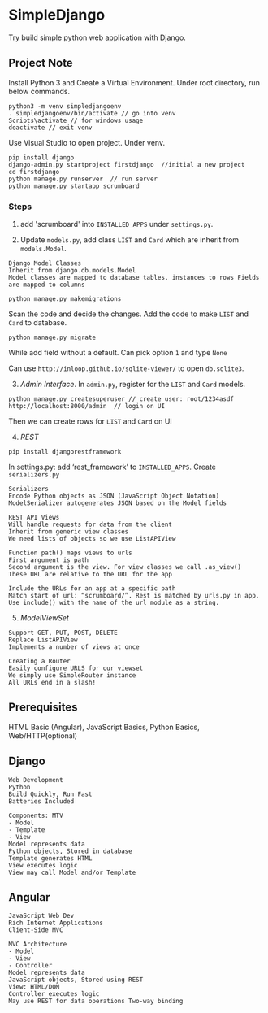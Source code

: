 # SimpleDjango
Try build simple python web application with Django.

## Project Note
Install Python 3 and Create a Virtual Environment. Under root directory, run below commands.
```
python3 -m venv simpledjangoenv
. simpledjangoenv/bin/activate // go into venv
Scripts\activate // for windows usage
deactivate // exit venv
```
Use Visual Studio to open project. Under venv. 
```
pip install django
django-admin.py startproject firstdjango  //initial a new project
cd firstdjango
python manage.py runserver  // run server
python manage.py startapp scrumboard
```

### Steps
1. add 'scrumboard' into `INSTALLED_APPS` under `settings.py`.

2. Update `models.py`, add class `LIST` and `Card` which are inherit from `models.Model`.
```
Django Model Classes
Inherit from django.db.models.Model
Model classes are mapped to database tables, instances to rows Fields are mapped to columns
```
```
python manage.py makemigrations
```
Scan the code and decide the changes. Add the code to make `LIST` and `Card`  to database.
```
python manage.py migrate
```
While add field without a default. Can pick option `1` and type `None`

Can use `http://inloop.github.io/sqlite-viewer/` to open `db.sqlite3`.

3. *Admin Interface*. In `admin.py`, register for the `LIST` and `Card` models.
```
python manage.py createsuperuser // create user: root/1234asdf
http://localhost:8000/admin  // login on UI
```
Then we can create rows for `LIST` and `Card` on UI

4. *REST*
```
pip install djangorestframework
```
In settings.py: add ‘rest_framework’ to `INSTALLED_APPS`. Create `serializers.py`
```
Serializers
Encode Python objects as JSON (JavaScript Object Notation) 
ModelSerializer autogenerates JSON based on the Model fields

REST API Views
Will handle requests for data from the client 
Inherit from generic view classes
We need lists of objects so we use ListAPIView
```

```
Function path() maps views to urls
First argument is path
Second argument is the view. For view classes we call .as_view() 
These URL are relative to the URL for the app

Include the URLs for an app at a specific path
Match start of url: “scrumboard/”. Rest is matched by urls.py in app. 
Use include() with the name of the url module as a string.
```

5. *ModelViewSet*
```
Support GET, PUT, POST, DELETE 
Replace ListAPIView
Implements a number of views at once

Creating a Router
Easily configure URLS for our viewset 
We simply use SimpleRouter instance 
All URLs end in a slash!
```

## Prerequisites
HTML Basic (Angular), JavaScript Basics, Python Basics, Web/HTTP(optional)

## Django
```
Web Development
Python 
Build Quickly, Run Fast 
Batteries Included
```
```
Components: MTV
- Model
- Template 
- View
Model represents data 
Python objects, Stored in database
Template generates HTML
View executes logic 
View may call Model and/or Template
```

## Angular
```
JavaScript Web Dev
Rich Internet Applications
Client-Side MVC
```
```
MVC Architecture
- Model
- View
- Controller
Model represents data
JavaScript objects, Stored using REST
View: HTML/DOM
Controller executes logic
May use REST for data operations Two-way binding
```